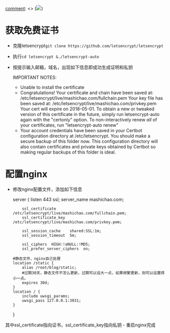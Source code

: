 [comment]: <> (![](https://letsencrypt.org/images/howitworks_authorization.png))
# 获取免费证书

  * 克隆letsencrypt`git clone https://github.com/letsencrypt/letsencrypt`
  * 执行`cd letsencrypt &./letsencrypt-auto`
  * 按提示输入邮箱，域名，出现如下信息即成功生成证明和私钥

    
    
    IMPORTANT NOTES:
     - Unable to install the certificate
     - Congratulations! Your certificate and chain have been saved at:
       /etc/letsencrypt/live/mashichao.com/fullchain.pem
       Your key file has been saved at:
       /etc/letsencrypt/live/mashichao.com/privkey.pem
       Your cert will expire on 2018-05-01. To obtain a new or tweaked
       version of this certificate in the future, simply run
       letsencrypt-auto again with the "certonly" option. To
       non-interactively renew *all* of your certificates, run
       "letsencrypt-auto renew"
     - Your account credentials have been saved in your Certbot
       configuration directory at /etc/letsencrypt. You should make a
       secure backup of this folder now. This configuration directory will
       also contain certificates and private keys obtained by Certbot so
       making regular backups of this folder is ideal.
    

# 配置nginx

  * 修改nginx配置文件，添加如下信息

    
    
    server {
            listen       443 ssl;
            server_name    mashichao.com;
    
            ssl_certificate      /etc/letsencrypt/live/mashichao.com/fullchain.pem;
            ssl_certificate_key  /etc/letsencrypt/live/mashichao.com/privkey.pem;
    
            ssl_session_cache    shared:SSL:1m;
            ssl_session_timeout  5m;
    
            ssl_ciphers  HIGH:!aNULL:!MD5;
            ssl_prefer_server_ciphers  on;
    
        #静态文件，nginx自己处理
        location /static {
            alias /root/blog/static;
            #过期30天，静态文件不怎么更新，过期可以设大一点，如果频繁更新，则可以设置得小一点。
            expires 30d;
        }
        location / {
            include uwsgi_params;
            uwsgi_pass 127.0.0.1:3031;
        }
    
    }
    

其中ssl_certificate指向证书，ssl_certificate_key指向私钥 \- 重启nginx完成


[comment]: <tags> (https,LetsEncrypt,nginx)
[comment]: <description> (使用Let’s Encrypt https的免费证书搭建nginx服务器)
[comment]: <title> (获取https免费证书及配置)
[comment]: <author> (夏洛之枫)